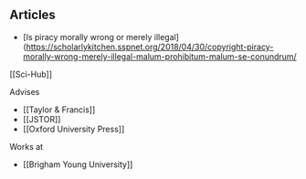## Articles
- [Is piracy morally wrong or merely illegal](https://scholarlykitchen.sspnet.org/2018/04/30/copyright-piracy-morally-wrong-merely-illegal-malum-prohibitum-malum-se-conundrum/


[[Sci-Hub]]

Advises
- [[Taylor & Francis]]
- [[JSTOR]]
- [[Oxford University Press]]

Works at
- [[Brigham Young University]]